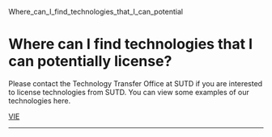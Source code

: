 Where_can_I_find_technologies_that_I_can_potential



Where can I find technologies that I can potentially license?
=============================================================

Please contact the Technology Transfer Office at SUTD if you are interested to license technologies from SUTD. You can view some examples of our technologies here.

[VIE](https://www.sutd.edu.sg/tag/vie/)

---

